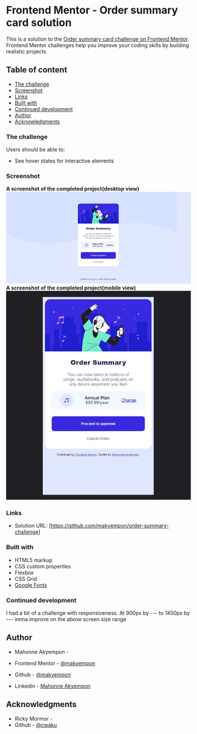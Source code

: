 # Frontend Mentor - Order summary card solution

This is a solution to the [Order summary card challenge on Frontend Mentor](https://www.frontendmentor.io/challenges/order-summary-component-QlPmajDUj). Frontend Mentor challenges help you improve your coding skills by building realistic projects. 

## Table of content

  - [The challenge](#the-challenge)
  - [Screenshot](#screenshot)
  - [Links](#links)
  - [Built with](#built-with)
  - [Continued development](#continued-development)
  - [Author](#author)
  - [Acknowledgments](#acknowledgments)

### The challenge

Users should be able to:

- See hover states for interactive elements

### Screenshot
**A screenshot of the completed project(desktop view)**
![](./screenshot-of-completed-project/order-summary-desktop-version.jpg)
**A screenshot of the completed project(mobile view)**
![](./screenshot-of-completed-project/order-summary-mobile-version.jpg)

### Links

- Solution URL: [https://github.com/makyempon/order-summary-challenge]

### Built with

- HTML5 markup
- CSS custom properties
- Flexbox
- CSS Grid
- [Google Fonts](https://fonts.google.com/)

### Continued development

I had a bit of a challenge with responsiveness. At 900px by --- to 1450px by ---
imma improve on the above screen size range

## Author

- Mahonne Akyempon -

- Frontend Mentor - [@makyempon](https://www.frontendmentor.io/profile/makyempon)
- Github - [@makyempon](https://www.github.com/makyempon)
- Linkedin - [Mahonne Akyempon](https://linkedin.com/in/mahonne-akyempon)

## Acknowledgments

- Ricky Mormor -
- Github - [@cwaku](https://www.github.com/cwaku)
